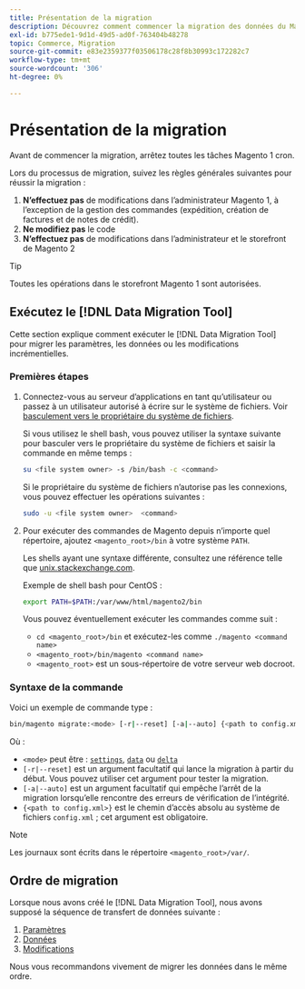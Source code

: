 ```yaml
---
title: Présentation de la migration
description: Découvrez comment commencer la migration des données du Magento 1 vers le Magento 2 avec le  [!DNL Data Migration Tool].
exl-id: b775ede1-9d1d-49d5-ad0f-763404b48278
topic: Commerce, Migration
source-git-commit: e83e2359377f03506178c28f8b30993c172282c7
workflow-type: tm+mt
source-wordcount: '306'
ht-degree: 0%

---
```


# Présentation de la migration

Avant de commencer la migration, arrêtez toutes les tâches Magento 1 cron.

Lors du processus de migration, suivez les règles générales suivantes pour réussir la migration :

1. **N’effectuez pas** de modifications dans l’administrateur Magento 1, à l’exception de la gestion des commandes (expédition, création de factures et de notes de crédit).
1. **Ne modifiez pas** le code
1. **N’effectuez pas** de modifications dans l’administrateur et le storefront de Magento 2

>[!TIP]
>
>Toutes les opérations dans le storefront Magento 1 sont autorisées.

## Exécutez le [!DNL Data Migration Tool]

Cette section explique comment exécuter le [!DNL Data Migration Tool] pour migrer les paramètres, les données ou les modifications incrémentielles.

### Premières étapes

1. Connectez-vous au serveur d’applications en tant qu’utilisateur ou passez à un utilisateur autorisé à écrire sur le système de fichiers. Voir [basculement vers le propriétaire du système de fichiers](../../../installation/prerequisites/file-system/overview.md).

   Si vous utilisez le shell bash, vous pouvez utiliser la syntaxe suivante pour basculer vers le propriétaire du système de fichiers et saisir la commande en même temps :

   ```bash
   su <file system owner> -s /bin/bash -c <command>
   ```

   Si le propriétaire du système de fichiers n’autorise pas les connexions, vous pouvez effectuer les opérations suivantes :

   ```bash
   sudo -u <file system owner>  <command>
   ```

1. Pour exécuter des commandes de Magento depuis n’importe quel répertoire, ajoutez `<magento_root>/bin` à votre système `PATH`.

   Les shells ayant une syntaxe différente, consultez une référence telle que [unix.stackexchange.com](https://unix.stackexchange.com/questions/117467/how-to-permanently-set-environmental-variables).

   Exemple de shell bash pour CentOS :

   ```bash
   export PATH=$PATH:/var/www/html/magento2/bin
   ```

   Vous pouvez éventuellement exécuter les commandes comme suit :

   - `cd <magento_root>/bin` et exécutez-les comme `./magento <command name>`
   - `<magento_root>/bin/magento <command name>`
   - `<magento_root>` est un sous-répertoire de votre serveur web docroot.

### Syntaxe de la commande

Voici un exemple de commande type :

```bash
bin/magento migrate:<mode> [-r|--reset] [-a|--auto] {<path to config.xml>}
```

Où :

- `<mode>` peut être : [`settings`](settings.md), [`data`](data.md) ou [`delta`](delta.md)
- `[-r|--reset]` est un argument facultatif qui lance la migration à partir du début. Vous pouvez utiliser cet argument pour tester la migration.
- `[-a|--auto]` est un argument facultatif qui empêche l’arrêt de la migration lorsqu’elle rencontre des erreurs de vérification de l’intégrité.
- `{<path to config.xml>}` est le chemin d’accès absolu au système de fichiers `config.xml` ; cet argument est obligatoire.

>[!NOTE]
>
>Les journaux sont écrits dans le répertoire `<magento_root>/var/`.


## Ordre de migration

Lorsque nous avons créé le [!DNL Data Migration Tool], nous avons supposé la séquence de transfert de données suivante :

1. [Paramètres](settings.md)
1. [Données](data.md)
1. [Modifications](delta.md)

Nous vous recommandons vivement de migrer les données dans le même ordre.
